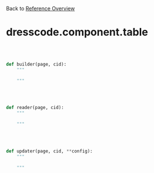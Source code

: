 
Back to [Reference Overview](https://github.com/pyrustic/dresscode/blob/master/docs/reference/README.md)

# dresscode.component.table



<br>


```python

def builder(page, cid):
    """
    
    """

```

<br>

```python

def reader(page, cid):
    """
    
    """

```

<br>

```python

def updater(page, cid, **config):
    """
    
    """

```

